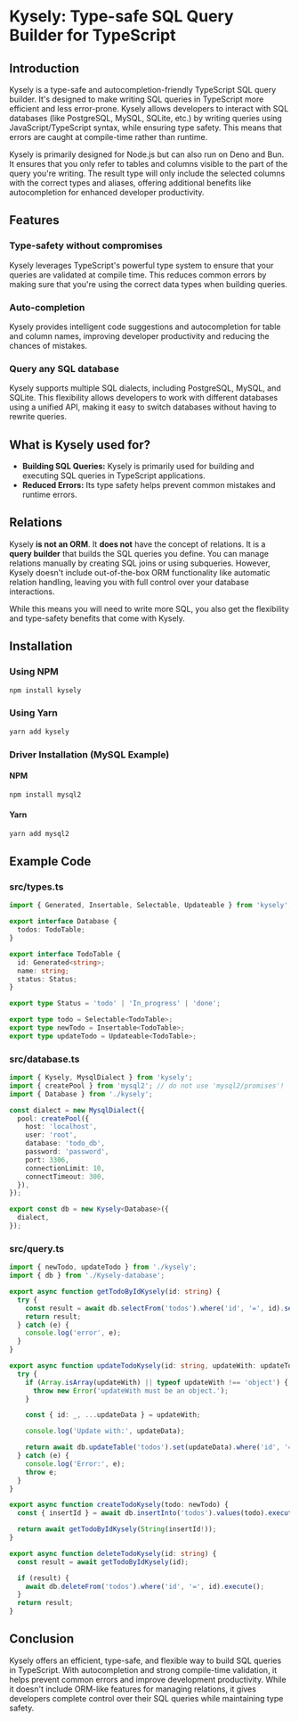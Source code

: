 # Kysely: Type-safe SQL Query Builder for TypeScript

## Introduction

Kysely is a type-safe and autocompletion-friendly TypeScript SQL query builder. It's designed to make writing SQL queries in TypeScript more efficient and less error-prone. Kysely allows developers to interact with SQL databases (like PostgreSQL, MySQL, SQLite, etc.) by writing queries using JavaScript/TypeScript syntax, while ensuring type safety. This means that errors are caught at compile-time rather than runtime.

Kysely is primarily designed for Node.js but can also run on Deno and Bun. It ensures that you only refer to tables and columns visible to the part of the query you're writing. The result type will only include the selected columns with the correct types and aliases, offering additional benefits like autocompletion for enhanced developer productivity.

## Features

### Type-safety without compromises

Kysely leverages TypeScript's powerful type system to ensure that your queries are validated at compile time. This reduces common errors by making sure that you're using the correct data types when building queries.

### Auto-completion

Kysely provides intelligent code suggestions and autocompletion for table and column names, improving developer productivity and reducing the chances of mistakes.

### Query any SQL database

Kysely supports multiple SQL dialects, including PostgreSQL, MySQL, and SQLite. This flexibility allows developers to work with different databases using a unified API, making it easy to switch databases without having to rewrite queries.

## What is Kysely used for?

- **Building SQL Queries:** Kysely is primarily used for building and executing SQL queries in TypeScript applications.
- **Reduced Errors:** Its type safety helps prevent common mistakes and runtime errors.

## Relations

Kysely **is not an ORM**. It **does not** have the concept of relations. It is a **query builder** that builds the SQL queries you define. You can manage relations manually by creating SQL joins or using subqueries. However, Kysely doesn't include out-of-the-box ORM functionality like automatic relation handling, leaving you with full control over your database interactions.

While this means you will need to write more SQL, you also get the flexibility and type-safety benefits that come with Kysely.

## Installation

### Using NPM

```bash
npm install kysely
```

### Using Yarn

```bash
yarn add kysely
```

### Driver Installation (MySQL Example)

#### NPM

```bash
npm install mysql2
```

#### Yarn

```bash
yarn add mysql2
```

## Example Code

### src/types.ts

```typescript
import { Generated, Insertable, Selectable, Updateable } from 'kysely';

export interface Database {
  todos: TodoTable;
}

export interface TodoTable {
  id: Generated<string>;
  name: string;
  status: Status;
}

export type Status = 'todo' | 'In_progress' | 'done';

export type todo = Selectable<TodoTable>;
export type newTodo = Insertable<TodoTable>;
export type updateTodo = Updateable<TodoTable>;
```

### src/database.ts

```typescript
import { Kysely, MysqlDialect } from 'kysely';
import { createPool } from 'mysql2'; // do not use 'mysql2/promises'!
import { Database } from './kysely';

const dialect = new MysqlDialect({
  pool: createPool({
    host: 'localhost',
    user: 'root',
    database: 'todo_db',
    password: 'password',
    port: 3306,
    connectionLimit: 10,
    connectTimeout: 300,
  }),
});

export const db = new Kysely<Database>({
  dialect,
});
```

### src/query.ts

```typescript
import { newTodo, updateTodo } from './kysely';
import { db } from './Kysely-database';

export async function getTodoByIdKysely(id: string) {
  try {
    const result = await db.selectFrom('todos').where('id', '=', id).selectAll().execute();
    return result;
  } catch (e) {
    console.log('error', e);
  }
}

export async function updateTodoKysely(id: string, updateWith: updateTodo) {
  try {
    if (Array.isArray(updateWith) || typeof updateWith !== 'object') {
      throw new Error('updateWith must be an object.');
    }

    const { id: _, ...updateData } = updateWith;

    console.log('Update with:', updateData);

    return await db.updateTable('todos').set(updateData).where('id', '=', id).execute();
  } catch (e) {
    console.log('Error:', e);
    throw e;
  }
}

export async function createTodoKysely(todo: newTodo) {
  const { insertId } = await db.insertInto('todos').values(todo).executeTakeFirstOrThrow();

  return await getTodoByIdKysely(String(insertId!));
}

export async function deleteTodoKysely(id: string) {
  const result = await getTodoByIdKysely(id);

  if (result) {
    await db.deleteFrom('todos').where('id', '=', id).execute();
  }
  return result;
}
```

## Conclusion

Kysely offers an efficient, type-safe, and flexible way to build SQL queries in TypeScript. With autocompletion and strong compile-time validation, it helps prevent common errors and improve development productivity. While it doesn't include ORM-like features for managing relations, it gives developers complete control over their SQL queries while maintaining type safety.
